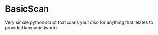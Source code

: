 # BasicScan
Very simple python script that scans your disc for anything that relates to provided keyname (word).
